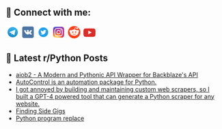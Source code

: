 ## 🔎 Connect with me:
[<img src="https://github.com/bullbesh/bullbesh/blob/main/images/Telegram.png" width="32" height="32" />](https://t.me/bullbesh)
[<img src="https://github.com/bullbesh/bullbesh/blob/main/images/VK.png" width="32" height="32" />](https://vk.com/bullbesh)
[<img src="https://github.com/bullbesh/bullbesh/blob/main/images/Twitter.png" width="32" height="32" />](https://twitter.com/bullbesh1)
[<img src="https://github.com/bullbesh/bullbesh/blob/main/images/Instagram.png" width="32" height="32" />](https://www.instagram.com/bullbesh)
[<img src="https://github.com/bullbesh/bullbesh/blob/main/images/Reddit.png" width="32" height="32" />](https://www.reddit.com/user/bullbesh)
[<img src="https://github.com/bullbesh/bullbesh/blob/main/images/YouTube.png" width="32" height="32" />](https://www.youtube.com/channel/UCtfjRs6uzgq5mfm8S06WTcg)

## 📕 Latest r/Python Posts
<!-- BLOG-POST-LIST:START -->
- [aiob2 - A Modern and Pythonic API Wrapper for Backblaze&#39;s API](https://www.reddit.com/r/Python/comments/12fob7n/aiob2_a_modern_and_pythonic_api_wrapper_for/)
- [AutoControl is an automation package for Python.](https://www.reddit.com/r/Python/comments/12fnmcy/autocontrol_is_an_automation_package_for_python/)
- [I got annoyed by building and maintaining custom web scrapers, so I built a GPT-4 powered tool that can generate a Python scraper for any website.](https://www.reddit.com/r/Python/comments/12fnlfe/i_got_annoyed_by_building_and_maintaining_custom/)
- [Finding Side Gigs](https://www.reddit.com/r/Python/comments/12fngd2/finding_side_gigs/)
- [Python program replace](https://www.reddit.com/r/Python/comments/12fmfis/python_program_replace/)
<!-- BLOG-POST-LIST:END -->
